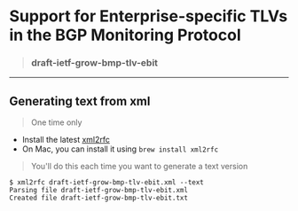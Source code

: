 Support for Enterprise-specific TLVs in the BGP Monitoring Protocol
===================================================================

> ### draft-ietf-grow-bmp-tlv-ebit

- - -

Generating text from xml
------------------------

> One time only

* Install the latest [xml2rfc](https://xml2rfc.tools.ietf.org/)
* On Mac, you can install it using ```brew install xml2rfc```

> You'll do this each time you want to generate a text version

```
$ xml2rfc draft-ietf-grow-bmp-tlv-ebit.xml --text
Parsing file draft-ietf-grow-bmp-tlv-ebit.xml
Created file draft-ietf-grow-bmp-tlv-ebit.txt
```
